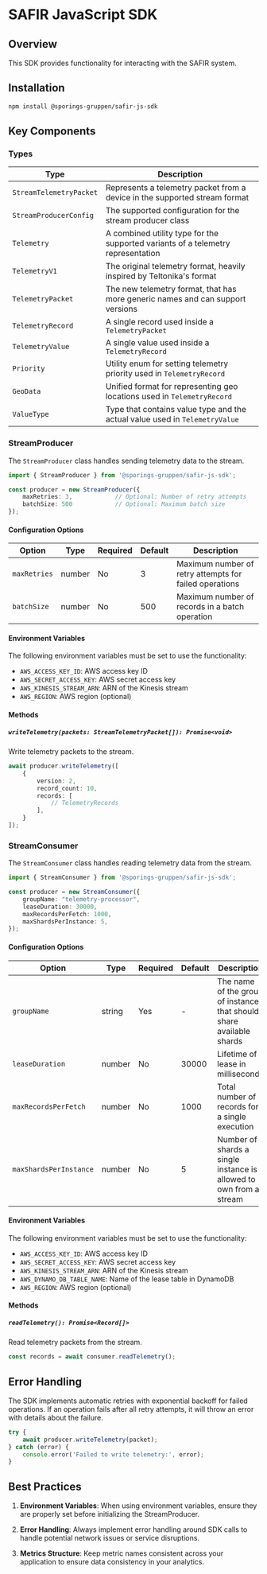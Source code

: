 # SAFIR JavaScript SDK

## Overview

This SDK provides functionality for interacting with the SAFIR system.

## Installation

```bash
npm install @sporings-gruppen/safir-js-sdk
```

## Key Components

### Types

| Type                    | Description                                                                      |
|-------------------------|----------------------------------------------------------------------------------|
| `StreamTelemetryPacket` | Represents a telemetry packet from a device in the supported stream format       |
| `StreamProducerConfig`  | The supported configuration for the stream producer class                        |
| `Telemetry`             | A combined utility type for the supported variants of a telemetry representation |
| `TelemetryV1`           | The original telemetry format, heavily inspired by Teltonika's format            |
| `TelemetryPacket`       | The new telemetry format, that has more generic names and can support versions   |
| `TelemetryRecord`       | A single record used inside a `TelemetryPacket`                                  |
| `TelemetryValue`        | A single value used inside a `TelemetryRecord`                                   |
| `Priority`              | Utility enum for setting telemetry priority used in `TelemetryRecord`            |
| `GeoData`               | Unified format for representing geo locations used in `TelemetryRecord`          |
| `ValueType`             | Type that contains value type and the actual value used in `TelemetryValue`      |

### StreamProducer

The `StreamProducer` class handles sending telemetry data to the stream.

```typescript
import { StreamProducer } from '@sporings-gruppen/safir-js-sdk';

const producer = new StreamProducer({
    maxRetries: 3,            // Optional: Number of retry attempts
    batchSize: 500            // Optional: Maximum batch size
});
```

#### Configuration Options

| Option       | Type   | Required | Default | Description                                            |
|--------------|--------|----------|---------|--------------------------------------------------------|
| `maxRetries` | number | No       | 3       | Maximum number of retry attempts for failed operations |
| `batchSize`  | number | No       | 500     | Maximum number of records in a batch operation         |

#### Environment Variables

The following environment variables must be set to use the functionality:

- `AWS_ACCESS_KEY_ID`: AWS access key ID
- `AWS_SECRET_ACCESS_KEY`: AWS secret access key
- `AWS_KINESIS_STREAM_ARN`: ARN of the Kinesis stream
- `AWS_REGION`: AWS region (optional)

#### Methods

##### `writeTelemetry(packets: StreamTelemetryPacket[]): Promise<void>`

Write telemetry packets to the stream.

```typescript
await producer.writeTelemetry([
    {
        version: 2,
        record_count: 10,
        records: [
            // TelemetryRecords
        ],
    }
]);
```

### StreamConsumer

The `StreamConsumer` class handles reading telemetry data from the stream.

```typescript
import { StreamConsumer } from '@sporings-gruppen/safir-js-sdk';

const producer = new StreamConsumer({
    groupName: "telemetry-processor",
    leaseDuration: 30000,
    maxRecordsPerFetch: 1000,
    maxShardsPerInstance: 5,
});
```

#### Configuration Options

| Option                 | Type   | Required | Default | Description                                                           |
|------------------------|--------|----------|---------|-----------------------------------------------------------------------|
| `groupName`            | string | Yes      | -       | The name of the group of instances that should share available shards |
| `leaseDuration`        | number | No       | 30000   | Lifetime of a lease in milliseconds                                   |
| `maxRecordsPerFetch`   | number | No       | 1000    | Total number of records for a single execution                        |
| `maxShardsPerInstance` | number | No       | 5       | Number of shards a single instance is allowed to own from a stream    |

#### Environment Variables

The following environment variables must be set to use the functionality:

- `AWS_ACCESS_KEY_ID`: AWS access key ID
- `AWS_SECRET_ACCESS_KEY`: AWS secret access key
- `AWS_KINESIS_STREAM_ARN`: ARN of the Kinesis stream
- `AWS_DYNAMO_DB_TABLE_NAME`: Name of the lease table in DynamoDB
- `AWS_REGION`: AWS region (optional)

#### Methods

##### `readTelemetry(): Promise<Record[]>`

Read telemetry packets from the stream.

```typescript
const records = await consumer.readTelemetry();
```

## Error Handling

The SDK implements automatic retries with exponential backoff for failed operations.
If an operation fails after all retry attempts, it will throw an error with details about the failure.

```typescript
try {
    await producer.writeTelemetry(packet);
} catch (error) {
    console.error('Failed to write telemetry:', error);
}
```

## Best Practices

1. **Environment Variables**: When using environment variables, ensure they are properly set before initializing the
   StreamProducer.

2. **Error Handling**: Always implement error handling around SDK calls to handle potential network issues or service
   disruptions.

3. **Metrics Structure**: Keep metric names consistent across your application to ensure data consistency in your
   analytics.
